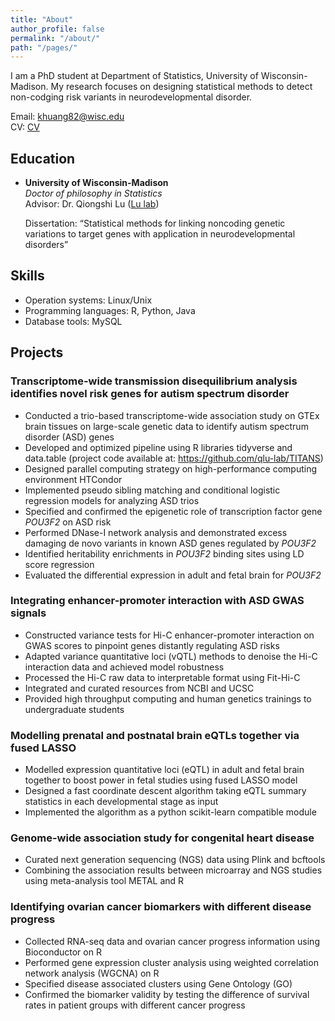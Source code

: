 ```yaml
---
title: "About"
author_profile: false
permalink: "/about/"
path: "/pages/"
---
```



I am a PhD student at Department of Statistics, University of Wisconsin-Madison. My research focuses on designing statistical methods to detect non-codging risk variants in neurodevelopmental disorder.

Email: <khuang82@wisc.edu> \
CV: [CV](./assets/docs/KHuangCV.pdf)

## Education

- **University of Wisconsin-Madison**  
    *Doctor of philosophy in Statistics*                                   
    Advisor: Dr. Qiongshi Lu ([Lu lab](https://qlu-lab.org/))
    
    Dissertation: “Statistical methods for linking noncoding genetic variations to target genes with application in neurodevelopmental disorders”

## Skills
- Operation systems: Linux/Unix
- Programming languages: R, Python, Java
- Database tools: MySQL

## Projects

### Transcriptome-wide transmission disequilibrium analysis identifies novel risk genes for autism spectrum disorder

- Conducted a trio-based transcriptome-wide association study on GTEx brain tissues on large-scale genetic data to identify autism spectrum disorder (ASD) genes
- Developed and optimized pipeline using R libraries tidyverse and data.table (project code available at: https://github.com/qlu-lab/TITANS)
- Designed parallel computing strategy on high-performance computing environment HTCondor
- Implemented pseudo sibling matching and conditional logistic regression models for analyzing ASD trios
- Specified and confirmed the epigenetic role of transcription factor gene *POU3F2* on ASD risk
- Performed DNase-I network analysis and demonstrated excess damaging de novo variants in known ASD genes regulated by *POU3F2*
- Identified heritability enrichments in *POU3F2* binding sites using LD score regression
- Evaluated the differential expression in adult and fetal brain for *POU3F2*

### Integrating enhancer-promoter interaction with ASD GWAS signals
- Constructed variance tests for Hi-C enhancer-promoter interaction on GWAS scores to pinpoint genes distantly regulating ASD risks
- Adapted variance quantitative loci (vQTL) methods to denoise the Hi-C interaction data and achieved model robustness
- Processed the Hi-C raw data to interpretable format using Fit-Hi-C
- Integrated and curated resources from NCBI and UCSC
- Provided high throughput computing and human genetics trainings to undergraduate students


### Modelling prenatal and postnatal brain eQTLs together via fused LASSO
- Modelled expression quantitative loci (eQTL) in adult and fetal brain together to boost power in fetal studies using fused LASSO model
- Designed a fast coordinate descent algorithm taking eQTL summary statistics in each developmental stage as input
- Implemented the algorithm as a python scikit-learn compatible module

### Genome-wide association study for congenital heart disease
- Curated next generation sequencing (NGS) data using Plink and bcftools
- Combining the association results between microarray and NGS studies using meta-analysis tool METAL and R

### Identifying ovarian cancer biomarkers with different disease progress
- Collected RNA-seq data and ovarian cancer progress information using Bioconductor on R
- Performed gene expression cluster analysis using weighted correlation network analysis (WGCNA) on R
- Specified disease associated clusters using Gene Ontology (GO)
- Confirmed the biomarker validity by testing the difference of survival rates in patient groups with different cancer progress



